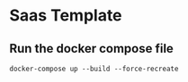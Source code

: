 # Saas Template
## Run the docker compose file
```shell
docker-compose up --build --force-recreate
```
